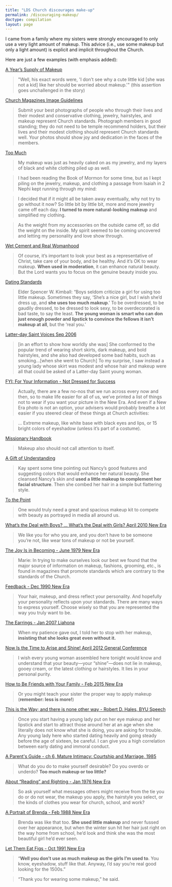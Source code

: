 ```yaml
---
title: "LDS Church discourages make-up"
permalink: /discouraging-makeup/
doctype: compilation
layout: page
---
```


I came from a family where my sisters were strongly encouraged to only use a very light amount of makeup.  This advice (i.e., use some makeup but only a light amount) is explicit and implicit throughout the Church.

Here are just a few examples (with emphasis added):

[A Year’s Supply of Makeup](https://www.churchofjesuschrist.org/new-era/1981/09/a-years-supply-of-makeup?lang=eng)

> "Well, his exact words were, 'I don’t see why a cute little kid [she was not a kid] like her should be worried about makeup.'"  (this assertion goes unchallenged in the story)

[Church Magazines Image Guidelines](https://www.churchofjesuschrist.org/topics/service/create/photos/church-magazines-images-guidelines?lang=eng)

> Submit your best photographs of people who through their lives and their modest and conservative clothing, jewelry, hairstyles, and makeup represent Church standards. Photograph members in good standing; they do not need to be temple recommend holders, but their lives and their modest clothing should represent Church standards well. Your photos should show joy and dedication in the faces of the members.

[Too Much](https://www.churchofjesuschrist.org/new-era/1991/02/too-much?lang=eng)

> My makeup was just as heavily caked on as my jewelry, and my layers of black and white clothing piled up as well.

> I had been reading the Book of Mormon for some time, but as I kept piling on the jewelry, makeup, and clothing a passage from Isaiah in 2 Nephi kept running through my mind:

> I decided that if it might all be taken away eventually, why not try to go without it now? So little bit by little bit, more and more jewelry came off each day. **I turned to more natural-looking makeup** and simplified my clothing.

> As the weight from my accessories on the outside came off, so did the weight on the inside. My spirit seemed to be coming uncovered and letting my personality and love show through.

[Wet Cement and Real Womanhood](https://www.churchofjesuschrist.org/new-era/2015/02/wet-cement-and-real-womanhood?lang=eng)

> Of course, it’s important to look your best as a representative of Christ, take care of your body, and be healthy. And it’s OK to wear makeup. **When used in moderation**, it can enhance natural beauty. But the Lord wants you to focus on the genuine beauty inside you.

[Dating Standards](https://www.churchofjesuschrist.org/manual/eternal-marriage-student-manual/dating-standards?lang=eng)

> Elder Spencer W. Kimball: “Boys seldom criticize a girl for using too little makeup. Sometimes they say, ‘She’s a nice girl, but I wish she’d dress up, and **she uses too much makeup**.’ To be overdressed, to be gaudily dressed, to be dressed to look sexy, to be overdecorated is bad taste, to say the least. **The young woman is smart who can don just enough powder and lipstick to convince the fellows it isn’t makeup at all**, but the ‘real you.’

[Latter-day Saint Voices Sep 2006](https://www.churchofjesuschrist.org/liahona/2006/09/latter-day-saint-voices?lang=eng)

> [in an effort to show how worldly she was] She conformed to the popular trend of wearing short skirts, dark makeup, and bold hairstyles, and she also had developed some bad habits, such as smoking...[when she went to Church] To my surprise, I saw instead a young lady whose skirt was modest and whose hair and makeup were all that could be asked of a Latter-day Saint young woman.

[FYI: For Your Information - Not Dressed for Success](https://www.churchofjesuschrist.org/new-era/1990/06/fyi-for-your-information?lang=eng)

> Actually, there are a few no-nos that we run across every now and then, so to make life easier for all of us, we’ve printed a list of things not to wear if you want your picture in the New Era. And even if a New Era photo is not an option, your advisers would probably breathe a lot easier if you steered clear of these things at Church activities:

> ... Extreme makeup, like white base with black eyes and lips, or 15 bright colors of eyeshadow (unless it’s part of a costume).

[Missionary Handbook](https://www.churchofjesuschrist.org/manual/missionary-handbook/missionary-conduct?lang=eng)

> Makeup also should not call attention to itself.

[A Gift of Understanding](https://www.churchofjesuschrist.org/ensign/1986/06/a-gift-of-understanding?lang=eng)

> Kay spent some time pointing out Nancy’s good features and suggesting colors that would enhance her natural beauty. She cleansed Nancy’s skin and **used a little makeup to complement her facial structure**. Then she combed her hair in a simple but flattering style.

[To the Point](https://www.churchofjesuschrist.org/new-era/2016/03/to-the-point?lang=eng)

> One would truly need a great and spacious makeup kit to compete with beauty as
portrayed in media all around us.

[What’s the Deal with Boys? … What’s the Deal with Girls? April 2010 New Era](https://www.churchofjesuschrist.org/new-era/2010/04/whats-the-deal-with-boys-whats-the-deal-with-girls?lang=eng)

> We like you for who you are, and you don’t have to be someone you’re not, like wear tons of makeup or not be yourself.

[The Joy Is in Becoming - June 1979 New Era](https://www.churchofjesuschrist.org/new-era/1979/06/the-joy-is-in-becoming?lang=eng)

> Marie: In trying to make ourselves look our best we found that the major source of information on makeup, fashions, grooming, etc., is found in magazines that promote standards which are contrary to the standards of the Church.

[Feedback - Dec 1990 New Era](https://www.churchofjesuschrist.org/new-era/1990/12/feedback?lang=eng)

> Your hair, makeup, and dress reflect your personality. And hopefully your personality reflects upon your standards. There are many ways to express yourself. Choose wisely so that you are represented the way you truly want to be.

[The Earrings - Jan 2007 Liahona](https://www.churchofjesuschrist.org/liahona/2007/01/the-earrings?lang=eng)

> When my patience gave out, I told her to stop with her makeup, **insisting that she looks great even without it.**

[Now Is the Time to Arise and Shine! April 2012 General Conference](https://www.churchofjesuschrist.org/general-conference/2012/04/now-is-the-time-to-arise-and-shine?lang=eng)

> I wish every young woman assembled here tonight would know and understand that your beauty—your “shine”—does not lie in makeup, gooey cream, or the latest clothing or hairstyles. It lies in your personal purity.

[How to Be Friends with Your Family - Feb 2015 New Era](https://www.churchofjesuschrist.org/new-era/2015/02/how-to-be-friends-with-your-family?lang=eng)

> Or you might teach your sister the proper way to apply makeup (**remember: less is more!**)

[This is the Way; and there is none other way - Robert D. Hales, BYU Speech](https://speeches.byu.edu/talks/robert-d-hales_way-none-way/)

> Once you start having a young lady put on her eye makeup and her lipstick and start to attract those around her at an age when she literally does not know what she is doing, you are asking for trouble. Any young lady here who started dating heavily and going steady before the age of sixteen, be careful. I can give you a high correlation between early dating and immoral conduct.

[A Parent's Guide - ch 6, Mature Intimacy: Courtship and Marriage, 1985](https://www.churchofjesuschrist.org/manual/a-parents-guide/chapter-6-mature-intimacy-courtship-and-marriage?lang=eng)

> What do you do to make yourself desirable? Do you overdo or underdo? **Too much makeup or too little?**

[About “Reading” and Righting - Jan 1976 New Era](https://www.churchofjesuschrist.org/new-era/1976/01/about-reading-and-righting?lang=eng)

> So ask yourself what messages others might receive from the tie you do or do not wear, the makeup you apply, the hairstyle you select, or the kinds of clothes you wear for church, school, and work?

[A Portrait of Brenda - Feb 1988 New Era](https://www.churchofjesuschrist.org/new-era/1988/02/a-portrait-of-brenda?lang=eng)

> Brenda was like that too. **She used little makeup** and never fussed over her appearance, but when the winter sun hit her hair just right on the way home from school, he’d look and think she was the most beautiful girl he’d ever seen.

[Let Them Eat Figs - Oct 1991 New Era](https://www.churchofjesuschrist.org/new-era/1991/10/let-them-eat-figs?lang=eng)

> “**Well you don’t use as much makeup as the girls I’m used to**. You know, eyeshadow, stuff like that. Anyway, I’d say you’re real good looking for the 1500s.”

> “Thank you for wearing some makeup,” he said.
